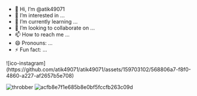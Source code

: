 - 👋 Hi, I’m @atik49071
- 👀 I’m interested in ...
- 🌱 I’m currently learning ...
- 💞️ I’m looking to collaborate on ...
- 📫 How to reach me ...
- 😄 Pronouns: ...
- ⚡ Fun fact: ...

<!---
atik49071/atik49071 is a ✨ special ✨ repository because its `README.md` (this file) appears on your GitHub profile.
You can click the Preview link to take a look at your changes.
--->![ico-instagram](https://github.com/atik49071/atik49071/assets/159703102/568806a7-f8f0-4860-a227-af2657b5e708)
![throbber](https://github.com/atik49071/atik49071/assets/159703102/06de3eb6-0f41-41c5-b057-1262aa28f543)
![acfb8e7f1e685b8e0bf5fccfb263c09d](https://github.com/atik49071/atik49071/assets/159703102/8735ff4a-a1fd-41a1-aa37-77a7645bee91)

